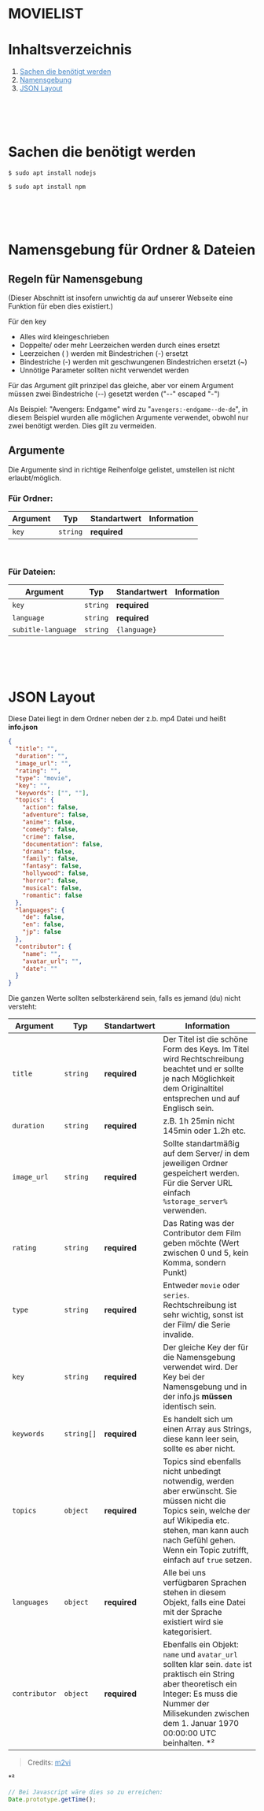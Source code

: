 # MOVIELIST

# Inhaltsverzeichnis

1. <a href="#setup" style="color: #4183c4;">Sachen die benötigt werden</a>
2. <a href="#names" style="color: #4183c4;">Namensgebung</a>
3. <a href="#layout" style="color: #4183c4;">JSON Layout</a>

<br><br><br>

# Sachen die benötigt werden

```console
$ sudo apt install nodejs
```

```console
$ sudo apt install npm
```

<br><br><br>

# Namensgebung für Ordner & Dateien<a name="name"></a>

## Regeln für Namensgebung

(Dieser Abschnitt ist insofern unwichtig da auf unserer Webseite eine Funktion für eben dies existiert.)

Für den key

- Alles wird kleingeschrieben
- Doppelte/ oder mehr Leerzeichen werden durch eines ersetzt
- Leerzeichen ( ) werden mit Bindestrichen (-) ersetzt
- Bindestriche (-) werden mit geschwungenen Bindestrichen ersetzt (~)
- Unnötige Parameter sollten nicht verwendet werden

Für das Argument gilt prinzipel das gleiche, aber vor einem Argument müssen zwei Bindestriche (--) gesetzt werden ("--" escaped "-")

Als Beispiel: "Avengers: Endgame" wird zu "`avengers:-endgame--de-de`", in diesem Beispiel wurden alle möglichen Argumente verwendet, obwohl nur zwei benötigt werden. Dies gilt zu vermeiden.

## Argumente

Die Argumente sind in richtige Reihenfolge gelistet, umstellen ist nicht erlaubt/möglich.
<br>

### Für Ordner:

| Argument | Typ      | Standartwert | Information |
| -------- | -------- | ------------ | ----------- |
| `key`    | `string` | **required** |             |

<br>

### Für Dateien:

| Argument           | Typ      | Standartwert | Information |
| ------------------ | -------- | ------------ | ----------- |
| `key`              | `string` | **required** |             |
| `language`         | `string` | **required** |             |
| `subitle-language` | `string` | `{language}` |             |

<br><br><br>

# JSON Layout

Diese Datei liegt in dem Ordner neben der z.b. mp4 Datei und heißt **info.json**

```json
{
  "title": "",
  "duration": "",
  "image_url": "",
  "rating": "",
  "type": "movie",
  "key": "",
  "keywords": ["", ""],
  "topics": {
    "action": false,
    "adventure": false,
    "anime": false,
    "comedy": false,
    "crime": false,
    "documentation": false,
    "drama": false,
    "family": false,
    "fantasy": false,
    "hollywood": false,
    "horror": false,
    "musical": false,
    "romantic": false
  },
  "languages": {
    "de": false,
    "en": false,
    "jp": false
  },
  "contributor": {
    "name": "",
    "avatar_url": "",
    "date": ""
  }
}
```

Die ganzen Werte sollten selbsterkärend sein, falls es jemand (du) nicht versteht:

| Argument      | Typ        | Standartwert | Information                                                                                                                                                                                                                          |
| ------------- | ---------- | ------------ | ------------------------------------------------------------------------------------------------------------------------------------------------------------------------------------------------------------------------------------ |
| `title`       | `string`   | **required** | Der Titel ist die schöne Form des Keys. Im Titel wird Rechtschreibung beachtet und er sollte je nach Möglichkeit dem Originaltitel entsprechen und auf Englisch sein.                                                                |
| `duration`    | `string`   | **required** | z.B. 1h 25min nicht 145min oder 1.2h etc.                                                                                                                                                                                            |
| `image_url`   | `string`   | **required** | Sollte standartmäßig auf dem Server/ in dem jeweiligen Ordner gespeichert werden. Für die Server URL einfach `%storage_server%` verwenden.                                                                                           |
| `rating`      | `string`   | **required** | Das Rating was der Contributor dem Film geben möchte (Wert zwischen 0 und 5, kein Komma, sondern Punkt)                                                                                                                              |
| `type`        | `string`   | **required** | Entweder `movie` oder `series`. Rechtschreibung ist sehr wichtig, sonst ist der Film/ die Serie invalide.                                                                                                                            |
| `key`         | `string`   | **required** | Der gleiche Key der für die Namensgebung verwendet wird. Der Key bei der Namensgebung und in der info.js **müssen** identisch sein.                                                                                                  |
| `keywords`    | `string[]` | **required** | Es handelt sich um einen Array aus Strings, diese kann leer sein, sollte es aber nicht.                                                                                                                                              |
| `topics`      | `object`   | **required** | Topics sind ebenfalls nicht unbedingt notwendig, werden aber erwünscht. Sie müssen nicht die Topics sein, welche der auf Wikipedia etc. stehen, man kann auch nach Gefühl gehen. Wenn ein Topic zutrifft, einfach auf `true` setzen. |
| `languages`   | `object`   | **required** | Alle bei uns verfügbaren Sprachen stehen in diesem Objekt, falls eine Datei mit der Sprache existiert wird sie kategorisiert.                                                                                                        |
| `contributor` | `object`   | **required** | Ebenfalls ein Objekt: `name` und `avatar_url` sollten klar sein. `date` ist praktisch ein String aber theoretisch ein Integer: Es muss die Nummer der Milisekunden zwischen dem 1. Januar 1970 00:00:00 UTC beinhalten. \*²          |

> Credits: <a href="https://github.com/m2vi" style="color: #4183c4;">m2vi</a>

\*²

```js
// Bei Javascript wäre dies so zu erreichen:
Date.prototype.getTime();
```
